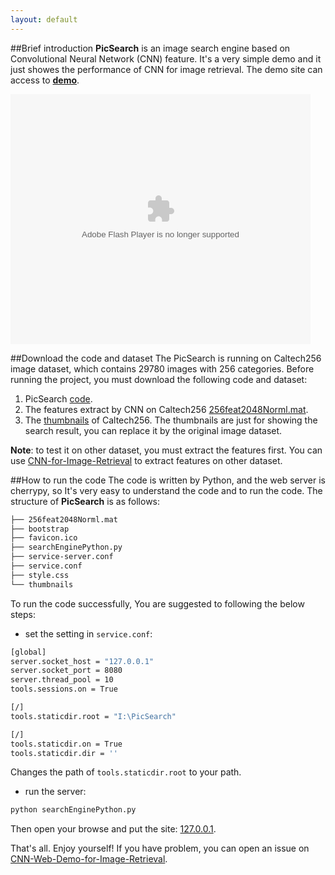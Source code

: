 ```yaml
---
layout: default
---
```


##Brief introduction
**PicSearch** is an image search engine based on Convolutional Neural Network (CNN) feature. It's a very simple demo and it just showes the performance of CNN for image retrieval. The demo site can access to [**demo**](http://search.yongyuan.name/).

<object width="800" height="600">
<param name="movie" value="http://player.youku.com/player.php/sid/XMTM0NzYyMzE4OA==/v.swf"></param>
<param name="allowFullScreen" value="true" />
<param name="allowScriptAccess" value="always"/>
<param name="wmode" value="transparent"></param>
<param name="bgColor" value="#ffffff"></param>
<embed src="http://player.youku.com/player.php/sid/XMTM0NzYyMzE4OA==/v.swf" allowFullScreen="true" quality="high" width="480" height="400" align="middle" allowScriptAccess="always" type="application/x-shockwave-flash"></embed>
</object>

##Download the code and dataset
The PicSearch is running on Caltech256 image dataset, which contains 29780 images with 256 categories. Before running the project, you must download the following code and dataset:

1. PicSearch [code](https://github.com/willard-yuan/CNN-Web-Demo-for-Image-Retrieval).
2. The features extract by CNN on Caltech256 [256feat2048Norml.mat](http://pan.baidu.com/s/14YAeE).
3. The [thumbnails](http://pan.baidu.com/s/1kT4atkb) of Caltech256. The thumbnails are just for showing the search result, you can replace it by the original image dataset.

**Note**: to test it on other dataset, you must extract the features first. You can use [CNN-for-Image-Retrieval](https://github.com/willard-yuan/CNN-for-Image-Retrieval) to extract features on other dataset.

##How to run the code
The code is written by Python, and the web server is cherrypy, so It's very easy to understand the code and to run the code. The structure of **PicSearch** is as follows: 

```sh
├── 256feat2048Norml.mat
├── bootstrap
├── favicon.ico
├── searchEnginePython.py
├── service-server.conf
├── service.conf
├── style.css
└── thumbnails
```

To run the code successfully, You are suggested to following the below steps:

- set the setting in `service.conf`:

```sh
[global]
server.socket_host = "127.0.0.1"
server.socket_port = 8080
server.thread_pool = 10
tools.sessions.on = True

[/]
tools.staticdir.root = "I:\PicSearch"

[/]
tools.staticdir.on = True
tools.staticdir.dir = ''
```

Changes the path of `tools.staticdir.root` to your path.

- run the server:

```sh
python searchEnginePython.py
```

Then open your browse and put the site: [127.0.0.1](http://127.0.0.1/).

That's all. Enjoy yourself! If you have problem, you can open an issue on [CNN-Web-Demo-for-Image-Retrieval](https://github.com/willard-yuan/CNN-Web-Demo-for-Image-Retrieval/issues/new).